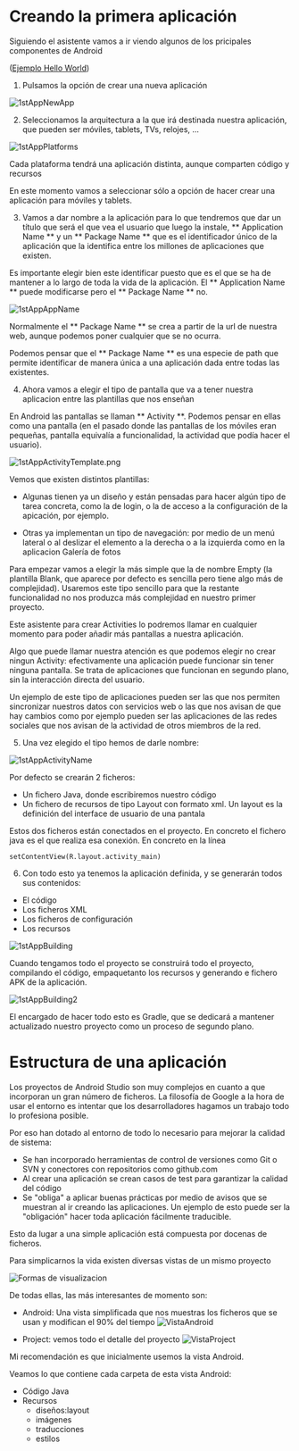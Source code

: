 # Creando la primera aplicación

Siguiendo el asistente vamos a ir viendo algunos de los pricipales componentes de Android

([Ejemplo Hello World](https://github.com/javacasm/HelloWorldAndroid))

1. Pulsamos la opción de crear una nueva aplicación

![1stAppNewApp](./imagenes/1stAppNewApp.png)

2. Seleccionamos la arquitectura a la que irá destinada nuestra aplicación, que pueden ser móviles, tablets, TVs, relojes, ...

![1stAppPlatforms](./imagenes/1stAppPlatforms.png)

Cada plataforma tendrá una aplicación distinta, aunque comparten código y recursos

En este momento vamos a seleccionar sólo a opción de hacer crear una aplicación para móviles y tablets.

3. Vamos a dar nombre a la aplicación para lo que tendremos que dar un título que será el que vea el usuario que luego la instale, ** Application Name ** y un ** Package Name ** que es el identificador único de la aplicación que la identifica entre los millones de aplicaciones que existen.

Es importante elegir bien este identificar puesto que es el que se ha de mantener a lo largo de toda la vida de la aplicación. El  ** Application Name ** puede modificarse pero el ** Package Name ** no.

![1stAppAppName](./imagenes/1stAppAppName.png)

Normalmente el ** Package Name ** se crea a partir de la url de nuestra web, aunque podemos poner cualquier que se no ocurra.

Podemos pensar que el ** Package Name ** es una especie de path que permite identificar de manera única a una aplicación dada entre todas las existentes.

4. Ahora vamos a elegir el tipo de pantalla que va a tener nuestra aplicacion entre las plantillas que nos enseñan

En Android las pantallas se llaman ** Activity **. Podemos pensar en ellas como una pantalla (en el pasado donde las pantallas de los móviles eran pequeñas, pantalla equivalía a funcionalidad, la actividad que podía hacer el usuario).

![1stAppActivityTemplate.png](./imagenes/1stAppActivityTemplate.png)

Vemos que existen distintos plantillas:

* Algunas tienen ya un diseño y están pensadas para hacer algún tipo de tarea concreta, como la de login, o la de acceso a la configuración de la apicación, por ejemplo.

* Otras ya implementan un tipo de navegación: por medio de un menú lateral o al deslizar el elemento a la derecha o a la izquierda como en la aplicacion Galería de fotos

Para empezar vamos a elegir la más simple que la de nombre Empty (la plantilla Blank, que aparece por defecto es sencilla pero tiene algo más de complejidad). Usaremos este tipo sencillo para que la restante funcionalidad no nos produzca más complejidad en nuestro primer proyecto.

Este asistente para crear Activities lo podremos llamar en cualquier momento para poder añadir más pantallas a nuestra aplicación.

Algo que puede llamar nuestra atención es que podemos elegir no crear ningun Activity: efectivamente una aplicación puede funcionar sin tener ninguna pantalla. Se trata de aplicaciones que funcionan en segundo plano, sin la interacción directa del usuario.

Un ejemplo de este tipo de aplicaciones pueden ser las que nos permiten sincronizar nuestros datos con servicios web o las que nos avisan de que hay cambios como por ejemplo pueden ser las aplicaciones de las redes sociales que nos avisan de la actividad de otros miembros de la red.

5. Una vez elegido el tipo hemos de darle nombre:

![1stAppActivityName](./imagenes/1stAppActivityName.png)

Por defecto se crearán 2 ficheros:

* Un fichero Java, donde escribiremos nuestro código
* Un fichero de recursos de tipo Layout con formato xml. Un layout es la definición del interface de usuario de una pantala

Estos dos ficheros están conectados en el proyecto. En concreto el fichero java es el que realiza esa conexión. En concreto en la línea

	setContentView(R.layout.activity_main)

6. Con todo esto ya tenemos la aplicación definida, y se generarán todos sus contenidos:

* El código
* Los ficheros XML
* Los ficheros de configuración
* Los recursos

![1stAppBuilding](./imagenes/1stAppBuilding.png)

Cuando tengamos todo el proyecto se construirá todo el proyecto, compilando el código, empaquetanto los recursos y generando e fichero APK de la aplicación.

![1stAppBuilding2](./imagenes/1stAppBuilding2.png)

El encargado de hacer todo esto es Gradle, que se dedicará a mantener actualizado nuestro proyecto como un proceso de segundo plano.


# Estructura de una aplicación

Los proyectos de Android Studio son muy complejos en cuanto a que incorporan un gran número de ficheros. La filosofía de Google a la hora de usar el entorno es intentar que los desarrolladores hagamos un trabajo todo lo profesiona posible.

Por eso han dotado al entorno de todo lo necesario para mejorar la calidad de sistema:

* Se han incorporado herramientas de control de versiones como Git o SVN y conectores con repositorios como github.com
* Al crear una aplicación se crean casos de test para garantizar la calidad del código
* Se "obliga" a aplicar buenas prácticas por medio de avisos que se muestran al ir creando las aplicaciones. Un ejemplo de esto puede ser la "obligación" hacer toda aplicación fácilmente traducible.

Esto da lugar a una simple aplicación está compuesta por docenas de ficheros.

Para simplicarnos la vida existen diversas vistas de un mismo proyecto

![Formas de visualizacion](./imagenes/FormasVisualizacion.png)

De todas ellas, las más interesantes de momento son:

* Android: Una vista simplificada que nos muestras los ficheros que se usan y modifican el 90% del tiempo
![VistaAndroid](./imagenes/VistaAndroid.png)

* Project: vemos todo el detalle del proyecto
![VistaProject](./imagenes/VistaProject.png)

Mi recomendación es que inicialmente usemos la vista Android.

Veamos lo que contiene cada carpeta de esta vista Android:

* Código Java
* Recursos
	* diseños:layout
	* imágenes
	* traducciones
	* estilos
